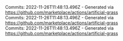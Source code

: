 Commits: 2022-11-26T11:48:13.496Z - Generated via https://github.com/marketplace/actions/artificial-grass
<br>
Commits: 2022-11-26T11:48:13.496Z - Generated via https://github.com/marketplace/actions/artificial-grass
<br>
Commits: 2022-11-26T11:48:13.496Z - Generated via https://github.com/marketplace/actions/artificial-grass
<br>
